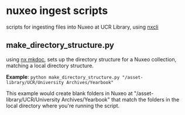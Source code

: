 # nuxeo ingest scripts

scripts for ingesting files into Nuxeo at UCR Library, using [nxcli](https://github.com/ucldc/nxcli)

## make_directory_structure.py
using [nx mkdoc](https://github.com/ucldc/nxcli/blob/c25c61bc7a4e5c03fb42c14855fad60586b660b1/arguments.js#L52-L73), sets up the directory structure for a Nuxeo collection, matching a local directory structure.

__Example__:
```python make_directory_structure.py "/asset-library/UCR/University Archives/Yearbook"```

This example would create blank folders in Nuxeo at "/asset-library/UCR/University Archives/Yearbook" that match the folders in the local directory where you're running the script.
